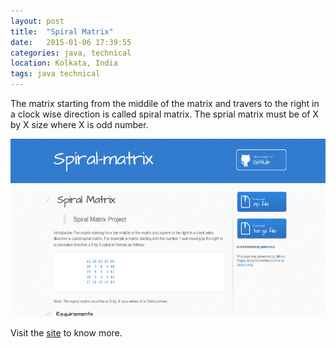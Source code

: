 ```yaml
---
layout: post
title:  "Spiral Matrix"
date:   2015-01-06 17:39:55
categories: java, technical
location: Kolkata, India
tags: java technical
---
```


The matrix starting from the middile of the matrix and travers to the right in a clock wise direction is called spiral matrix. The sprial matrix must be of X by X size where X is odd number.

<div class="post-image">
    <a target="_blank" href="http://palsuman.github.io/spiral-matrix/"><img src="img/spiral-matrix.jpg" /></a>
    <p class="post-image-caption">Visit the <a target="_blank" href="http://palsuman.github.io/spiral-matrix/">site</a> to know more.</p>
</div>
